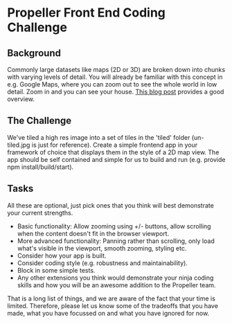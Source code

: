 Propeller Front End Coding Challenge
====================================

Background
----------

Commonly large datasets like maps (2D or 3D) are broken down into chunks with varying levels of detail.  You will already be familiar with this concept in e.g. Google Maps, where you can zoom out to see the whole world in low detail.  Zoom in and you can see your house.  [This blog post](https://www.mapbox.com/help/how-web-maps-work/) provides a good overview.

The Challenge
-------------

We've tiled a high res image into a set of tiles in the 'tiled' folder (un-tiled.jpg is just for reference).  Create a simple frontend app in your framework of choice that displays them in the style of a 2D map view.  The app should be self contained and simple for us to build and run (e.g. provide npm install/build/start).

Tasks
-----

All these are optional, just pick ones that you think will best demonstrate your current strengths.

* Basic functionality: Allow zooming using +/- buttons, allow scrolling when the content doesn't fit in the browser viewport.
* More advanced functionality: Panning rather than scrolling, only load what's visible in the viewport, smooth zooming, styling etc.
* Consider how your app is built.
* Consider coding style (e.g. robustness and maintainability).
* Block in some simple tests.
* Any other extensions you think would demonstrate your ninja coding skills and how you will be an awesome addition to the Propeller team.

That is a long list of things, and we are aware of the fact that your time is limited. Therefore, please let us know some of the tradeoffs that you have made, what you have focussed on and what you have ignored for now.
